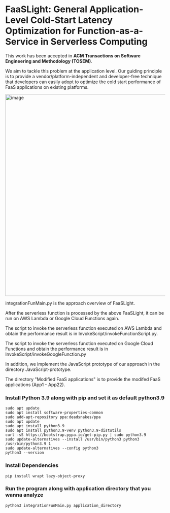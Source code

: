 # FaaSLight: General Application-Level Cold-Start Latency Optimization for Function-as-a-Service in Serverless Computing


This work has been accepted in **ACM Transactions on Software Engineering and Methodology (TOSEM)**.

We aim to tackle this problem at the application level. Our guiding principle is to provide a vendor/platform-independent and developer-free technique that developers can easily adopt to optimize the cold start performance of FaaS applications on existing platforms. 


<img width="636" alt="image" src="https://user-images.githubusercontent.com/51308506/214823513-996e33d2-5160-4770-8323-dfdbadf02efc.png">


integrationFunMain.py is the approach overview of FaaSLight.

After the serverless function is processed by the above FaaSLight, it can be run on AWS Lambda or Google Cloud Functions again.

The script to invoke the serverless function executed on AWS Lambda and obtain the performance result is in InvokeScript/invokeFunctionScript.py.

The script to invoke the serverless function executed on Google Cloud Functions and obtain the performance result is in InvokeScript/invokeGoogleFunction.py

In addition, we implement the JavaScript prototype of our approach in the directory JavaScript-prototype.

The directory "Modified FaaS applications" is to provide the modifed FaaS applications (App1 - App22).

### Install Python 3.9 along with pip and set it as default python3.9
```
sudo apt update
sudo apt install software-properties-common
sudo add-apt-repository ppa:deadsnakes/ppa
sudo apt update
sudo apt install python3.9
sudo apt install python3.9-venv python3.9-distutils
curl -sS https://bootstrap.pypa.io/get-pip.py | sudo python3.9
sudo update-alternatives --install /usr/bin/python3 python3 /usr/bin/python3.9 1
sudo update-alternatives --config python3
python3 --version
```

### Install Dependencies
```
pip install wrapt lazy-object-proxy
```

### Run the program along with application directory that you wanna analyze
```
python3 integrationFunMain.py application_directory
```